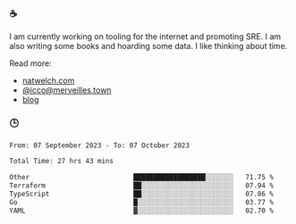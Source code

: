 ### ☕

I am currently working on tooling for the internet and promoting SRE. I am also writing some books and hoarding some data. I like thinking about time. 

Read more:

 - [natwelch.com](https://natwelch.com)
 - [@icco@merveilles.town](https://merveilles.town/@icco)
 - [blog](https://writing.natwelch.com)

### 🕒

<!--START_SECTION:waka-->

```txt
From: 07 September 2023 - To: 07 October 2023

Total Time: 27 hrs 43 mins

Other                          ██████████████████░░░░░░░   71.75 %
Terraform                      ██░░░░░░░░░░░░░░░░░░░░░░░   07.94 %
TypeScript                     ██░░░░░░░░░░░░░░░░░░░░░░░   07.86 %
Go                             █░░░░░░░░░░░░░░░░░░░░░░░░   03.77 %
YAML                           ▓░░░░░░░░░░░░░░░░░░░░░░░░   02.70 %
```

<!--END_SECTION:waka-->
